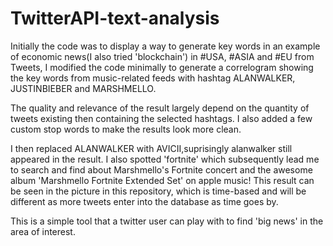 # TwitterAPI-text-analysis

Initially the code was to display a way to generate key words in an example of economic news(I also tried 'blockchain') in #USA, #ASIA and #EU from Tweets, 
I modified the code minimally to generate a correlogram showing the key words from music-related feeds with hashtag 
ALANWALKER, JUSTINBIEBER and MARSHMELLO. 

The quality and relevance of the result largely depend on the quantity of tweets existing then containing the selected hashtags.
I also added a few custom stop words to make the results look more clean.

I then replaced ALANWALKER with AVICII,suprisingly alanwalker still appeared in the result. I also spotted 'fortnite' which subsequently 
lead me to search and find about Marshmello's Fortnite concert and the awesome album 'Marshmello Fortnite Extended Set' on apple music!
This result can be seen in the picture in this repository, which is time-based and will be different as more tweets enter into the database as time goes by.

This is a simple tool that a twitter user can play with to find 'big news' in the area of interest.






